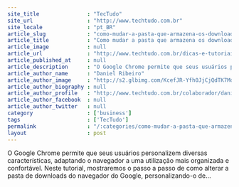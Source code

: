 ```yaml
---
site_title               : "TecTudo"
site_url                 : "http://www.techtudo.com.br"
site_locale              : "pt_BR"
article_slug             : "como-mudar-a-pasta-que-armazena-os-downloads-do-google-chrome"
article_title            : "Como mudar a pasta que armazena os downloads do Google Chrome"
article_image            : null
article_url              : "http://www.techtudo.com.br/dicas-e-tutoriais/noticia/2014/03/como-mudar-pasta-que-armazena-os-downloads-do-google-chrome.html"
article_published_at     : null
article_description      : "O Google Chrome permite que seus usuários personalizem diversas características, adaptando o navegador a uma utilização mais organizada e confortável. Neste tutorial, mostraremos o passo a passo de como alterar a pasta de downloads do navegador do Google, personalizando-o de..."
article_author_name      : "Daniel Ribeiro"
article_author_image     : "http://s2.glbimg.com/KcefJR-Yfh0JjCjQdTK7MdCf5yk=/30x30/s2.glbimg.com/ZAlvDzMqyMHtvA953ipffCofC7k=/0x0:140x140/140x140/s.glbimg.com/po/tt2/f/original/2014/01/13/daniel_strauch_ribeiro.png"
article_author_biography : null
article_author_profile   : "http://www.techtudo.com.br/colaborador/daniel-ribeiro.html"
article_author_facebook  : null
article_author_twitter   : null
category                 : ['business']
tags                     : ['TecTudo']
permalink                : "/:categories/como-mudar-a-pasta-que-armazena-os-downloads-do-google-chrome/"
layout                   : post
---
```


O Google Chrome permite que seus usuários personalizem diversas características, adaptando o navegador a uma utilização mais organizada e confortável. Neste tutorial, mostraremos o passo a passo de como alterar a pasta de downloads do navegador do Google, personalizando-o de...

